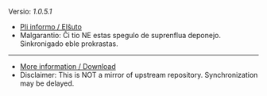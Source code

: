 [//]: # (do not edit me; start)

Versio: _1.0.5.1_

[//]: # (do not edit me; end)


- [Pli informo / Elŝuto](../../subfiles/about.urjm.md)
- Malgarantio: Ĉi tio NE estas spegulo de suprenflua deponejo. Sinkronigado eble prokrastas.

-----

- [More information / Download](../../subfiles/about.urjm.md)
- Disclaimer: This is NOT a mirror of upstream repository. Synchronization may be delayed.
